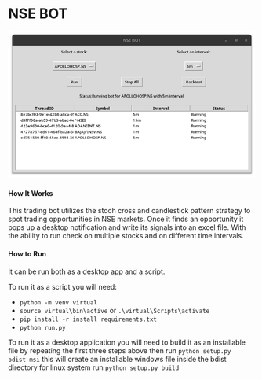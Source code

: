 # NSE BOT
![Alt Text](image.png)
#### How It Works
This trading bot utilizes the stoch cross and candlestick pattern strategy to spot trading opportunities in
NSE markets. Once it finds an opportunity it pops up a desktop notification and write its signals into an excel file. 
With the ability to run check on multiple stocks and on different time intervals.

#### How to Run 
It can be run both as a desktop app and a script. 

To run it as a script you will need:
  - `python -m venv virtual`
  - `source virtual\bin\active` or `.\virtual\Scripts\activate`
  - `pip install -r install requirements.txt`
  - `python run.py`
  
To run it as a desktop application you will need to build it as an installable file by repeating 
the first three steps above then run `python setup.py bdist-msi` this will create an installable
windows file inside the bdist directory for linux system run `python setup.py build`
